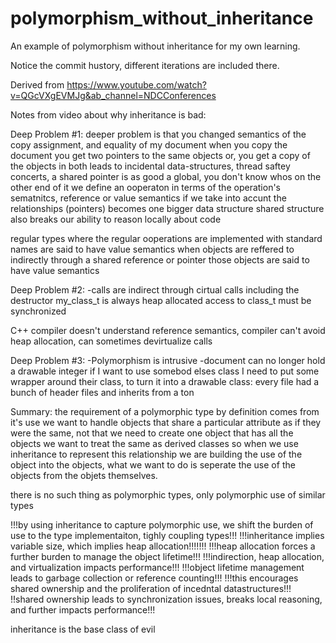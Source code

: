 # polymorphism_without_inheritance
An example of polymorphism without inheritance for my own learning. 

Notice the commit hustory, different iterations are included there. 

Derived from https://www.youtube.com/watch?v=QGcVXgEVMJg&ab_channel=NDCConferences

Notes from video about why inheritance is bad:

Deep Problem #1:
deeper problem is that you changed semantics of the copy assignment, and equality of my document 
when you copy the document you get two pointers to the same objects or, you get a copy of the objects in both
leads to incidental data-structures, thread saftey concerts, a shared pointer is as good a global, you don't know whos on the other end of it
we define an ooperaton in terms of the operation's sematnitcs, reference or value semantics
if we take into accunt the relationships (pointers) becomes one bigger data structure
shared structure also breaks our ability to reason locally about code

regular types where the regular ooperations are implemented with standard names are said to have value semantics
when objects are reffered to indirectly through a shared reference or pointer those objects are said to have value semantics

Deep Problem #2:
-calls are indirect through cirtual calls including the destructor
my_class_t is always heap allocated
access to class_t must be synchronized

C++ compiler doesn't understand reference semantics, compiler can't avoid heap allocation, can sometimes devirtualize calls


Deep Problem #3:
-Polymorphism is intrusive
-document can no longer hold a drawable integer 
if I want to use somebod elses class I need to put some wrapper around their class, to turn it into a drawable class: every file had a bunch of header files and inherits from a ton

Summary:
the requirement of a polymorphic type by definition comes from it's use
we want to handle objects that share a particular attribute as if they were the same, not that we need to create one object that has all the objects we want to treat the same as derived classes
so when we use inheritance to represent this relationship we are building the use of the object into the objects, what we want to do is seperate the use of the objects from the objets themselves.

there is no such thing as polymorphic types, only polymorphic use of similar types

!!!by using inheritance to capture polymorphic use, we shift the burden of use to the type implementaiton, tighly coupling types!!!
!!!inheritance implies variable size, which implies heap allocation!!!!!!!
!!!heap allocation forces a further burden to manage the object lifetime!!!
!!!indirection, heap allocation, and virtualization impacts performance!!!
!!!object lifetime management leads to garbage collection or reference counting!!!
!!!this encourages shared ownership and the proliferation of incedntal datastructures!!!
!!shared ownership leads to synchronization issues, breaks local reasoning, and further impacts performance!!!

inheritance is the base class of evil